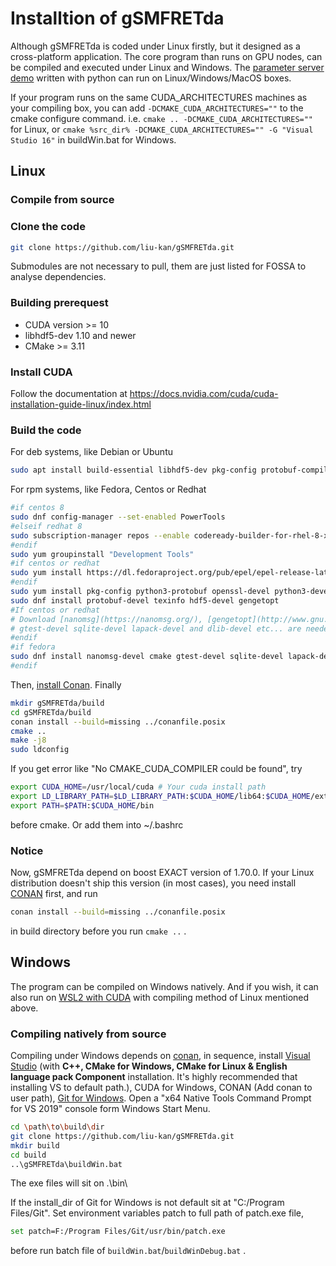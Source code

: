 # Installtion of gSMFRETda

Although gSMFRETda is coded under Linux firstly, but it designed as a cross-platform application. The core program than runs on GPU nodes, can be compiled and executed under Linux and Windows. The [parameter server demo](https://github.com/liu-kan/pySMFRETda) written with python can run on Linux/Windows/MacOS boxes.

If your program runs on the same CUDA_ARCHITECTURES machines as your compiling box, you can add ```-DCMAKE_CUDA_ARCHITECTURES=""``` to the cmake configure command. i.e. ```cmake .. -DCMAKE_CUDA_ARCHITECTURES=""``` for Linux, or ```cmake %src_dir% -DCMAKE_CUDA_ARCHITECTURES="" -G "Visual Studio 16"``` in buildWin.bat for Windows.

## Linux
### Compile from source

### Clone the code
```bash
git clone https://github.com/liu-kan/gSMFRETda.git
```
Submodules are not necessary to pull, them are just listed for FOSSA to analyse dependencies.

### Building prerequest
* CUDA version >= 10 
* libhdf5-dev 1.10 and newer 
* CMake >= 3.11

### Install CUDA
Follow the documentation at https://docs.nvidia.com/cuda/cuda-installation-guide-linux/index.html

### Build the code
For deb systems, like Debian or Ubuntu
```bash
sudo apt install build-essential libhdf5-dev pkg-config protobuf-compiler libprotobuf-dev libnanomsg-dev libboost-dev doxygen libboost-system-dev libboost-serialization-dev cmake gengetopt libboost-filesystem-dev libdlib-dev libgtest-dev libblas-dev liblapack-dev libsqlite3-dev
```
For rpm systems, like Fedora, Centos or Redhat
```bash
#if centos 8
sudo dnf config-manager --set-enabled PowerTools 
#elseif redhat 8
sudo subscription-manager repos --enable codeready-builder-for-rhel-8-x86_64-rpms
#endif
sudo yum groupinstall "Development Tools" 
#if centos or redhat
sudo yum install https://dl.fedoraproject.org/pub/epel/epel-release-latest-8.noarch.rpm # or epel-release-latest-<your_version>.noarch.rpm  
#endif
sudo yum install pkg-config python3-protobuf openssl-devel python3-devel 
sudo dnf install protobuf-devel texinfo hdf5-devel gengetopt 
#If centos or redhat
# Download [nanomsg](https://nanomsg.org/), [gengetopt](http://www.gnu.org/software/gengetopt/), [cmake >=3.14](https://github.com/Kitware/CMake/releases/download/v3.17.4/cmake-3.17.4.tar.gz) and install them.
# gtest-devel sqlite-devel lapack-devel and dlib-devel etc... are needed by unit tests, if you don't build with ctest (add -DBUILD_TESTS=OFF when cmake), you can ignore them.
#endif
#if fedora
sudo dnf install nanomsg-devel cmake gtest-devel sqlite-devel lapack-devel dlib-devel
#endif
```

Then, [install Conan](https://conan.io/downloads.html). Finally
```bash
mkdir gSMFRETda/build
cd gSMFRETda/build
conan install --build=missing ../conanfile.posix
cmake ..
make -j8
sudo ldconfig
```
If you get error like "No CMAKE_CUDA_COMPILER could be found", try
```bash
export CUDA_HOME=/usr/local/cuda # Your cuda install path
export LD_LIBRARY_PATH=$LD_LIBRARY_PATH:$CUDA_HOME/lib64:$CUDA_HOME/extras/CUPTI/lib64
export PATH=$PATH:$CUDA_HOME/bin
```
before cmake. Or add them into ~/.bashrc

### Notice
<!-- If you encounter cuda memory access issues, check if your GPU has enough memory first!  -->
Now, gSMFRETda depend on boost EXACT version of 1.70.0. If your Linux distribution doesn't ship this version (in most cases), you need install [CONAN](http://conan.io/downloads.html) first, and run 
```bash
conan install --build=missing ../conanfile.posix 
```
in build directory before you run ```cmake ..```  .

## Windows
The program can be compiled on Windows natively. And if you wish, it can also run on [WSL2 with CUDA](https://docs.nvidia.com/cuda/wsl-user-guide/index.html) with compiling method of Linux mentioned above.

### Compiling natively from source
Compiling under Windows depends on [conan](http://conan.io/downloads.html), in sequence, install [Visual Studio](https://visualstudio.microsoft.com/downloads/) (with **C++, CMake for Windows, CMake for Linux & English language pack Component** installation. It's highly recommended that installing VS to default path.), CUDA for Windows, CONAN (Add conan to user path), [Git for Windows](https://git-scm.com/download/win). Open a "x64 Native Tools Command Prompt for VS 2019" console form Windows Start Menu.

```bash
cd \path\to\build\dir
git clone https://github.com/liu-kan/gSMFRETda.git
mkdir build
cd build
..\gSMFRETda\buildWin.bat
```

The exe files will sit on .\bin\

If the install_dir of Git for Windows is not default sit at "C:/Program Files/Git". Set environment variables patch to full path of patch.exe file,
```bash
set patch=F:/Program Files/Git/usr/bin/patch.exe
```
before run batch file of ```buildWin.bat```/```buildWinDebug.bat``` .
